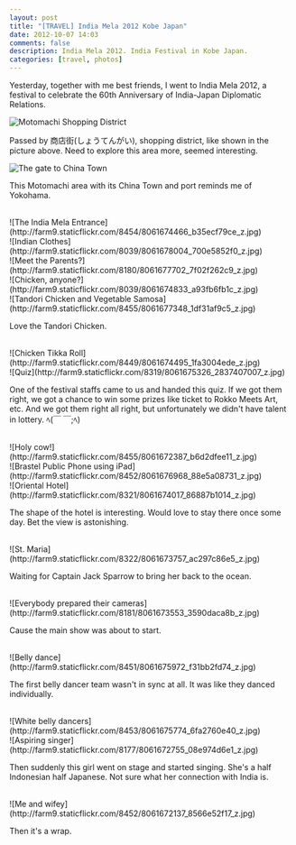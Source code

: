 ```yaml
---
layout: post
title: "[TRAVEL] India Mela 2012 Kobe Japan"
date: 2012-10-07 14:03
comments: false
description: India Mela 2012. India Festival in Kobe Japan.
categories: [travel, photos]
---
```


Yesterday, together with me best friends, I went to India Mela 2012, a festival to celebrate the 60th Anniversary of India-Japan Diplomatic Relations.

![Motomachi Shopping District](http://farm9.staticflickr.com/8040/8061671655_e4293ca54a_z.jpg)

<!-- more -->

Passed by 商店街(しょうてんがい), shopping district, like shown in the picture above. Need to explore this area more, seemed interesting.

![The gate to China Town](http://farm9.staticflickr.com/8032/8061671971_a127c1e281_z.jpg)

This Motomachi area with its China Town and port reminds me of Yokohama. 

<br />
![The India Mela Entrance](http://farm9.staticflickr.com/8454/8061674466_b35ecf79ce_z.jpg)

<br />
![Indian Clothes](http://farm9.staticflickr.com/8039/8061678004_700e5852f0_z.jpg)

<br />
![Meet the Parents?](http://farm9.staticflickr.com/8180/8061677702_7f02f262c9_z.jpg)

<br />
![Chicken, anyone?](http://farm9.staticflickr.com/8039/8061674833_a93fb6fb1c_z.jpg)

<br />
![Tandori Chicken and Vegetable Samosa](http://farm9.staticflickr.com/8455/8061677348_1df31af9c5_z.jpg)

Love the Tandori Chicken.

<br />
![Chicken Tikka Roll](http://farm9.staticflickr.com/8449/8061674495_1fa3004ede_z.jpg)

<br />
![Quiz](http://farm9.staticflickr.com/8319/8061675326_2837407007_z.jpg)

One of the festival staffs came to us and handed this quiz. If we got them right, we got a chance to win some prizes like ticket to Rokko Meets Art, etc. And we got them right all right, but unfortunately we didn't have talent in lottery. ﾍ(￣ ￣;ﾍ)

<br />
![Holy cow!](http://farm9.staticflickr.com/8455/8061672387_b6d2dfee11_z.jpg)

<br />
![Brastel Public Phone using iPad](http://farm9.staticflickr.com/8452/8061676968_88e5a08731_z.jpg)

<br />
![Oriental Hotel](http://farm9.staticflickr.com/8321/8061674017_86887b1014_z.jpg)

The shape of the hotel is interesting. Would love to stay there once some day. Bet the view is astonishing. 

<br />
![St. Maria](http://farm9.staticflickr.com/8322/8061673757_ac297c86e5_z.jpg)

Waiting for Captain Jack Sparrow to bring her back to the ocean.

<br />
![Everybody prepared their cameras](http://farm9.staticflickr.com/8181/8061673553_3590daca8b_z.jpg)

Cause the main show was about to start.

<br />
![Belly dance](http://farm9.staticflickr.com/8451/8061675972_f31bb2fd74_z.jpg)

The first belly dancer team wasn't in sync at all. It was like they danced individually.

<br />
![White belly dancers](http://farm9.staticflickr.com/8453/8061675774_6fa2760e40_z.jpg)

<br />
![Aspiring singer](http://farm9.staticflickr.com/8177/8061672755_08e974d6e1_z.jpg)

Then suddenly this girl went on stage and started singing. She's a half Indonesian half Japanese. Not sure what her connection with India is.

<br />
![Me and wifey](http://farm9.staticflickr.com/8452/8061672137_8566e52f17_z.jpg)

Then it's a wrap.

